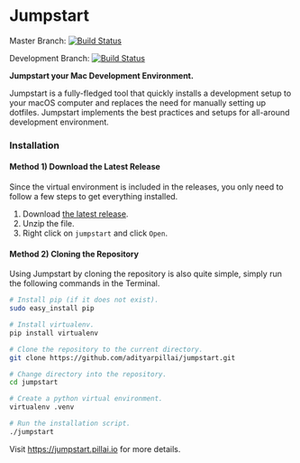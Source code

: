 
# Jumpstart

Master Branch: [![Build Status](https://travis-ci.com/adityarpillai/macOS-developer-setup.svg?branch=master)](https://travis-ci.com/adityarpillai/macOS-developer-setup)

Development Branch: [![Build Status](https://travis-ci.com/adityarpillai/macOS-developer-setup.svg?branch=dev)](https://travis-ci.com/adityarpillai/macOS-developer-setup)

**Jumpstart your Mac Development Environment.**

Jumpstart is a fully-fledged tool that quickly installs a development setup to your macOS computer and replaces the need for manually setting up dotfiles. Jumpstart implements the best practices and setups for all-around development environment.

### Installation

#### Method 1) Download the Latest Release
Since the virtual environment is included in the releases, you only need to follow a few steps to get everything installed.

1) Download [the latest release](https://github.com/adityarpillai/jumpstart/releases).
2) Unzip the file. 
3) Right click on `jumpstart` and click `Open`. 

#### Method 2) Cloning the Repository
Using Jumpstart by cloning the repository is also quite simple, simply run the following commands in the Terminal.

```bash
# Install pip (if it does not exist).
sudo easy_install pip

# Install virtualenv.
pip install virtualenv

# Clone the repository to the current directory.
git clone https://github.com/adityarpillai/jumpstart.git

# Change directory into the repository.
cd jumpstart

# Create a python virtual environment.
virtualenv .venv

# Run the installation script.
./jumpstart
```

Visit https://jumpstart.pillai.io for more details.

